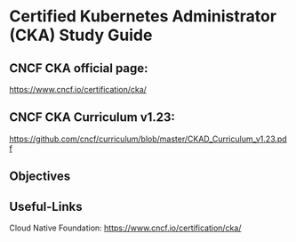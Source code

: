 # Certified Kubernetes Administrator (CKA) Study Guide

## CNCF CKA official page:

https://www.cncf.io/certification/cka/

## CNCF CKA Curriculum v1.23:

https://github.com/cncf/curriculum/blob/master/CKAD_Curriculum_v1.23.pdf

## Objectives



## Useful-Links

Cloud Native Foundation: https://www.cncf.io/certification/cka/